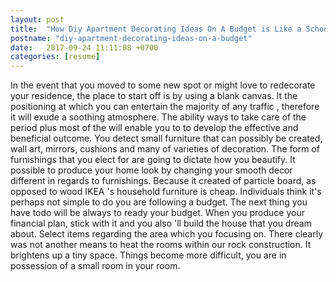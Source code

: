 ```yaml
---
layout: post
title:  "How Diy Apartment Decorating Ideas On A Budget is Like a School Bull"
postname: "diy-apartment-decorating-ideas-on-a-budget"
date:   2017-09-24 11:11:08 +0700
categories: [resume]
---
```

In the event that you moved to some new spot or might love to redecorate your residence, the place to start off is by using a blank canvas. It the positioning at which you can entertain the majority of any traffic , therefore it will exude a soothing atmosphere. The ability ways to take care of the period plus most of the will enable you to to develop the effective and beneficial outcome. You detect small furniture that can possibly be created, wall art, mirrors, cushions and many of varieties of decoration. The form of furnishings that you elect for are going to dictate how you beautify. It possible to produce your home look by changing your smooth decor different in regards to furnishings. Because it created of particle board, as opposed to wood IKEA 's household furniture is cheap. Individuals think it's perhaps not simple to do you are following a budget. The next thing you have todo will be always to ready your budget. When you produce your financial plan, stick with it and you also 'll build the house that you dream about. Select items regarding the area which you focusing on. There clearly was not another means to heat the rooms within our rock construction. It brightens up a tiny space. Things become more difficult, you are in possession of a small room in your room.

